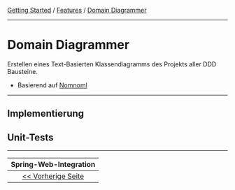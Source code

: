 [Getting Started](../index.md) / [Features](../features.md) / [Domain Diagrammer](domain_diagrammer.md)

<hr/>

# Domain Diagrammer
Erstellen eines Text-Basierten Klassendiagramms des Projekts aller DDD Bausteine.

- Basierend auf [Nomnoml](https://nomnoml.com/)

<hr/>

## Implementierung

## Unit-Tests

<hr/>

|            **Spring-Web-Integration**             |
|:-------------------------------------------------:|
| [<< Vorherige Seite](./spring_web_integration.md) |
